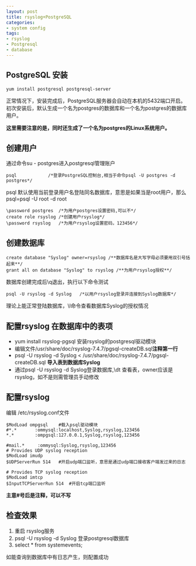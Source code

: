 ```yaml
---
layout: post
title: rsyslog+PostgreSQL
categories:
- system config
tags:
- rsyslog
- Postgresql
- database
---
```


## PostgreSQL 安装

	yum install postgresql postgresql-server

正常情况下，安装完成后，PostgreSQL服务器会自动在本机的5432端口开启。
初次安装后，默认生成一个名为postgres的数据库和一个名为postgres的数据库用户。

**这里需要注意的是，同时还生成了一个名为postgres的Linux系统用户。**

## 创建用户

通过命令su - postgres进入postgresql管理账户

	psql 			/*登录PostgreSQL控制台,相当于命令psql -U postgres -d postgres*/

psql 默认使用当前登录用户名登陆同名数据库，意思是如果当是root用户，那么psql=psql -U root -d root

	\password postgres 	/*为用户postgres设置密码,可以不*/
	create role rsyslog	/*创建用户rsyslog*/
	\password rsyslog 	/*为用户rsyslog设置密码，123456*/

## 创建数据库

	create database "Syslog" owner=rsyslog /**数据库名是大写字母必须要用双引号括起来**/
	grant all on database "Syslog" to rsyslog /**为用户rsyslog授权**/

数据库创建完成后\q退出，执行以下命令测试
	
	psql -U rsyslog -d Syslog	/*以用户rsyslog登录并连接到Syslog数据库*/

理论上能正常登陆数据库，\l命令查看数据库Syslog的授权情况

## 配置rsyslog 在数据库中的表项

* yum install rsyslog-pgsql 安装rsyslog的postgresql驱动模块
* 编辑文件/usr/share/doc/rsyslog-7.4.7/pgsql-createDB.sql**注释第一行**
* psql -U rsyslog -d Syslog &lt; /usr/share/doc/rsyslog-7.4.7/pgsql-createDB.sql **导入表到数据库Syslog**
* 通过psql -U rsyslog -d Syslog登录数据库,\dt 查看表，owner应该是rsyslog，如不是则需管理员手动修改

## 配置rsyslog 

编辑 /etc/rsyslog.conf文件

	$ModLoad ompgsql 	#载入psql驱动模块
	#*.*	   :ommysql:localhost,Syslog,rsyslog,123456
	*.*        :ompgsql:127.0.0.1,Syslog,rsyslog,123456 

	#mail.*     :ommysql:Syslog,rsyslog,123456
	# Provides UDP syslog reception
	$ModLoad imudp
	$UDPServerRun 514	#开启udp端口监听，意思是通过udp端口接收客户端发过来的日志

	# Provides TCP syslog reception
	$ModLoad imtcp
	$InputTCPServerRun 514  #开启tcp端口监听

**主意#号后是注释，可以不写**

## 检查效果

1. 重启 rsyslog服务
2. psql -U rsyslog -d Syslog 登录postgresql数据库
3. select * from systemevents;

如能查询到数据库中有日志产生，则配置成功


